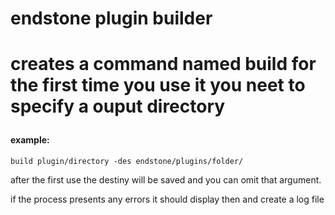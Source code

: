 <h1>endstone plugin builder<h1>
<p>
creates a command named build
for the first time you use it you neet to specify a ouput directory
</p>

<h4>example:</h4>
<code>build plugin/directory -des endstone/plugins/folder/ </code>

<p>after the first use the destiny will be saved and you can omit that argument.</p>
<p>if the process presents any errors it should display then and create a log file </p>
